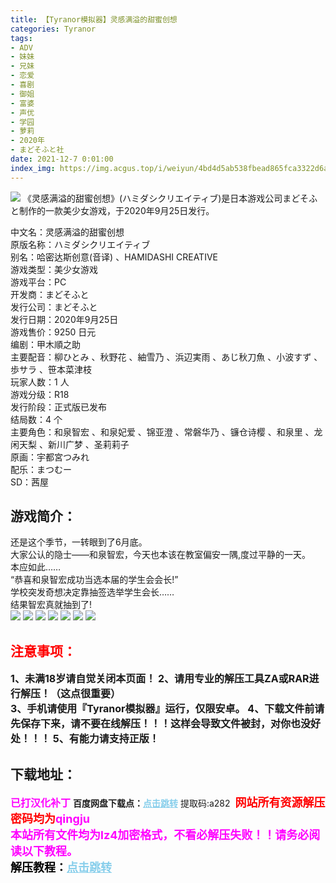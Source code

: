 ```yaml
---
title: 【Tyranor模拟器】灵感满溢的甜蜜创想
categories: Tyranor
tags:
- ADV
- 妹妹
- 兄妹
- 恋爱
- 喜剧
- 御姐
- 富婆
- 声优
- 学园
- 萝莉
- 2020年
- まどそふと社
date: 2021-12-7 0:01:00
index_img: https://img.acgus.top/i/weiyun/4bd4d5ab538fbead865fca3322d6abec4430a0e17b644aafb16ee5b5124db50e5327328d7f3a3e493a248680f1da0490.webp
---
```

![](https://img.acgus.top/i/weiyun/4bd4d5ab538fbead865fca3322d6abec4430a0e17b644aafb16ee5b5124db50e5327328d7f3a3e493a248680f1da0490.webp)
《灵感满溢的甜蜜创想》(ハミダシクリエイティブ)是日本游戏公司まどそふと制作的一款美少女游戏，于2020年9月25日发行。     

中文名：灵感满溢的甜蜜创想       
原版名称：ハミダシクリエイティブ       
别名：哈密达斯创意(音译)  、HAMIDASHI CREATIVE       
游戏类型：美少女游戏       
游戏平台：PC       
开发商：まどそふと       
发行公司：まどそふと       
发行日期：2020年9月25日       
游戏售价：9250 日元      
编剧：甲木順之助       
主要配音：柳ひとみ  、秋野花  、紬雪乃  、浜辺実雨  、あじ秋刀魚  、小波すず  、歩サラ  、笹本菜津枝       
玩家人数：1 人       
游戏分级：R18       
发行阶段：正式版已发布       
结局数：4 个     
主要角色：和泉智宏  、和泉妃爱  、锦亚澄  、常磐华乃  、镰仓诗樱  、和泉里  、龙闲天梨  、新川广梦  、圣莉莉子       
原画：宇都宮つみれ       
配乐：まつむー       
SD：茜屋       

## 游戏简介：
还是这个季节，一转眼到了6月底。     
大家公认的隐士——和泉智宏，今天也本该在教室偏安一隅,度过平静的一天。     
本应如此……     
“恭喜和泉智宏成功当选本届的学生会会长!”     
学校突发奇想决定靠抽签选举学生会长……     
结果智宏真就抽到了!     
![](https://img.acgus.top/i/weiyun/ffd30eae68bd76823fd8afd3661505acef4e634d35e47ee50d65977dc6885189616a7323625a189c9f90c4b6a4793d32.webp)
![](https://img.acgus.top/i/weiyun/a225c292b866f4c79edd7cfb54a55f43025420db659aef6ed430cf80d23bf59765805f5e6e1f48db212995bf00d56013.webp)
![](https://img.acgus.top/i/weiyun/2b366cdab959fb4e42da9c7a5c8de3afe5a17f0ab18895dab87087bf180a0bdedceb17d8eeecc7fd641271e7e59e8fd7.webp)
![](https://img.acgus.top/i/weiyun/c347323c226637c96b6fe8d97cb9c5151be2f65b7abc075e7315973c2eec586f36286ba4412ae999e72292478a494b93.webp)
![](https://img.acgus.top/i/weiyun/0d00e32895dae5d4d310129c45b531f9cc6dbf7c84c673843df0f370dc6d9bbe36d58602f6d57a6d49decb7a00705ed6.webp)
![](https://img.acgus.top/i/weiyun/d613358a2e8a62539ffcc95aa2b26bf76699a8af36cfa09ab2b8ca57ea9ac631e0e43b447f801304540bca1ee797f733.webp)
![](https://img.acgus.top/i/weiyun/7a6629c893eb70440c5102b62bb87407b2c04d6a9f5cb5322ec751db93e38a3ec9c02debcfdeaa8dcc24cde340d3f675.webp)





## <font color=#FF0000 >注意事项：</font>
<font size=3><b>1、未满18岁请自觉关闭本页面！
2、请用专业的解压工具ZA或RAR进行解压！（这点很重要）           
3、手机请使用『Tyranor模拟器』运行，仅限安卓。
4、下载文件前请先保存下来，请不要在线解压！！！这样会导致文件被封，对你也没好处！！！
5、有能力请支持正版！</b></font>

## 下载地址：
<font color=#FF00FF size=3>**已打汉化补丁**</font>
<b>百度网盘下载点：</b><a href="https://pan.baidu.com/s/163TZtUyQWVkmxutntL-E-A?pwd=a282" style="color: #87CEEB;"><b>点击跳转</b></a> 提取码:a282
<a style="padding: 0" href="https://post.qingju.org/AD/"><img style="max-width:100%" src="https://img.acgus.top/i/2024/07/478f689b8021d8d499ab43d21acf137a.gif" alt=""></a>
<b><font color=#FF0000 size=4>网站所有资源解压密码均为</b></font><b><font color=#FF00FF size=4>qingju</font><font color=#FF0000 ></font></b><br><b><font color=#FF00FF size=4>本站所有文件均为lz4加密格式，不看必解压失败！！请务必阅读以下教程。</b></font><br><b><font color=#000 size=4>解压教程：</b><a href="https://post.qingju.org/tutorial/000/" style="color: #87CEEB;"><b>点击跳转</b></a>